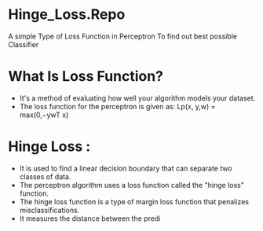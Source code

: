 # Hinge_Loss.Repo
A simple Type of Loss Function in Perceptron To find out best possible Classifier
# What Is Loss Function?
 - It's a method of evaluating how well your algorithm models your dataset.
 - The loss function for the perceptron is given as: Lp(x, y,w) = max(0,−ywT x)
# Hinge Loss :
- It is used to find a linear decision boundary that can separate two classes of data.
- The perceptron algorithm uses a loss function called the "hinge loss" function.
- The hinge loss function is a type of margin loss function that penalizes misclassifications.
- It measures the distance between the predi
